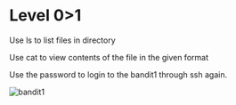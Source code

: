 # Level 0>1
Use ls to list files in directory 


Use cat to view contents of the file in the given format 


Use the password to login to the bandit1 through ssh again.

![bandit1](https://github.com/user-attachments/assets/6640dac9-8bdb-4cd9-92f4-a6ea6b9d93e2)


